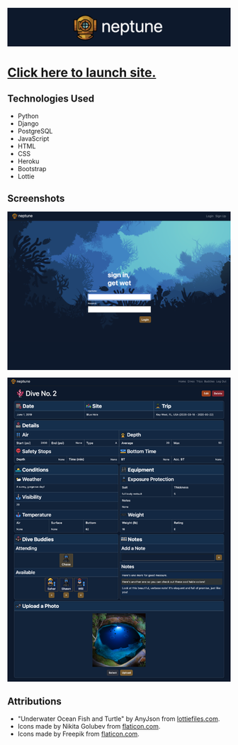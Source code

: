 ![Neptune](/main_app/static/images/readme/header.png)

# [Click here to launch site.](https://dive-neptune.herokuapp.com/)

## Technologies Used

* Python
* Django
* PostgreSQL
* JavaScript
* HTML
* CSS
* Heroku
* Bootstrap
* Lottie

## Screenshots

![DESKTOP SCREENSHOT](/main_app/static/images/readme/splash.png) 

![DIVELOG FORM SCREENSHOT](/main_app/static/images/readme/divelog.png) 

## Attributions

* "Underwater Ocean Fish and Turtle" by AnyJson from [lottiefiles.com](https://lottiefiles.com/56961-underwater-ocean-fish-and-turtle/).
* Icons made by Nikita Golubev from [flaticon.com](https://www.flaticon.com/authors/nikita-golubev/).
* Icons made by Freepik from [flaticon.com](https://www.flaticon.com/authors/freepik/).

